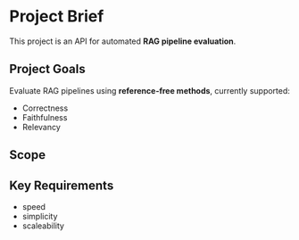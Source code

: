 # Project Brief

This project is an API for automated **RAG pipeline evaluation**.

## Project Goals

Evaluate RAG pipelines using **reference-free methods**, currently supported:

- Correctness
- Faithfulness
- Relevancy

## Scope

## Key Requirements

- speed
- simplicity
- scaleability
